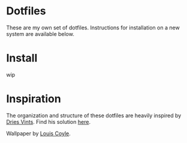 # Dotfiles
These are my own set of dotfiles. Instructions for installation on a new system are available below.

# Install
wip

# Inspiration
The organization and structure of these dotfiles are heavily inspired by [Dries Vints](https://twitter.com/driesvints). Find his solution [here](https://github.com/driesvints/dotfiles).

Wallpaper by [Louis Coyle](https://dribbble.com/shots/1828176-Lakeside-Sunset).
